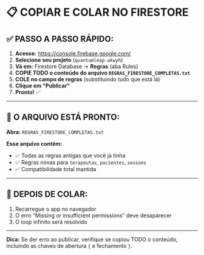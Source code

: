 # 📋 COPIAR E COLAR NO FIRESTORE

## ✅ PASSO A PASSO RÁPIDO:

1. **Acesse:** https://console.firebase.google.com/
2. **Selecione seu projeto** (`quantumleap-akwyh`)
3. **Vá em:** Firestore Database → **Regras** (aba Rules)
4. **COPIE TODO o conteúdo do arquivo `REGRAS_FIRESTORE_COMPLETAS.txt`**
5. **COLE no campo de regras** (substituindo tudo que está lá)
6. **Clique em "Publicar"**
7. **Pronto!** ✅

---

## 📄 O ARQUIVO ESTÁ PRONTO:

**Abra:** `REGRAS_FIRESTORE_COMPLETAS.txt`

**Esse arquivo contém:**
- ✅ Todas as regras antigas que você já tinha
- ✅ Regras novas para `terapeutas`, `pacientes`, `sessoes`
- ✅ Compatibilidade total mantida

---

## 🎯 DEPOIS DE COLAR:

1. Recarregue o app no navegador
2. O erro "Missing or insufficient permissions" deve desaparecer
3. O loop infinito será resolvido

---

**Dica:** Se der erro ao publicar, verifique se copiou TODO o conteúdo, incluindo as chaves de abertura `{` e fechamento `}`.

